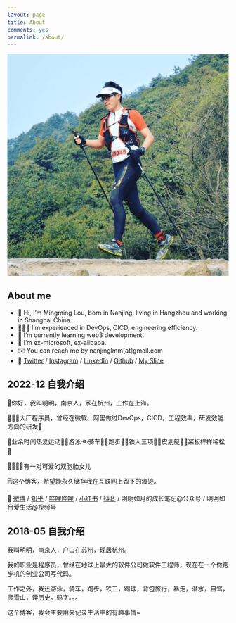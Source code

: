 ```yaml
---
layout: page
title: About
comments: yes
permalink: /about/
---
```

![越野](/images/1-head-trail.png)

## About me

- 👋 Hi, I’m Mingming Lou, born in Nanjing, living in Hangzhou and working in Shanghai China.
- 👨🏻‍💻 I’m experienced in DevOps, CICD, engineering efficiency.
- 🌱 I’m currently learning web3 development.
- 💞️ I’m ex-microsoft, ex-alibaba.
- ✉️ You can reach me by nanjinglmm[at]gmail.com
- 🔗 [Twitter](https://twitter.com/lmm333) / [Instagram](https://www.instagram.com/mm.lou/) / [LinkedIn](https://www.linkedin.com/in/lmm333) / [Github](https://github.com/lmmsoft) / [My Slice](https://lmmsoft.github.io/slices/)

## 2022-12 自我介绍

👋你好，我叫明明，南京人，家在杭州，工作在上海。

👨🏻‍💻大厂程序员，曾经在微软、阿里做过DevOps，CICD，工程效率，研发效能方向的研发🧩

🚴‍️业余时间热爱运动🏊🏻游泳🚲骑车🏃🏻跑步🚴🏻铁人三项🚣‍♀️皮划艇🏄‍♂️桨板样样稀松🤣

👨‍👩‍👧‍👧有一对可爱的双胞胎女儿

🗒这个博客，希望能永久储存我在互联网上留下的痕迹。

🔗 [微博](https://weibo.com/lmm333) / [知乎](https://www.zhihu.com/people/mm.lou) / [哔哩哔哩](https://space.bilibili.com/385883467) / [小红书](https://www.xiaohongshu.com/user/profile/5a064bbfb1da1471b0adc436) / [抖音](https://www.douyin.com/user/MS4wLjABAAAAuzST05UwbqfZc0sPvVmEcldC9WUXBvSkpZWl33vx_oA) / 明明如月的成长笔记@公众号 / 明明如月爱生活@视频号 

## 2018-05 自我介绍

我叫明明，南京人，户口在苏州，现居杭州。

我的职业是程序员，曾经在地球上最大的软件公司做软件工程师，现在在一个做跑步机的创业公司写代码。

工作之外，我还游泳，骑车，跑步，铁三，踢球，背包旅行，暴走，潜水，自驾，爬雪山，读历史，码字。。。

这个博客，我会主要用来记录生活中的有趣事情~